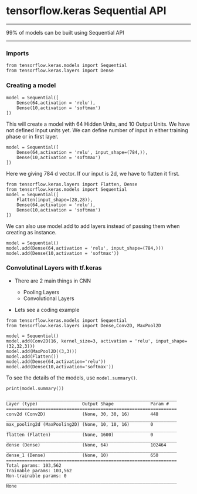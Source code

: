 # tensorflow.keras Sequential API
---
99% of models can be built using Sequential API

---
### Imports
```python3
from tensorflow.keras.models import Sequential
from tensorflow.keras.layers import Dense
```

### Creating a model
```python3
model = Sequential([
    Dense(64,activation = 'relu'),
    Dense(10,activation = 'softmax')
])
```

This will create a model with 64 Hidden Units, and 10 Output Units. We have not defined Input units yet. We can define number of input in either training phase or in first layer. 

```python3
model = Sequential([
    Dense(64,activation = 'relu', input_shape=(784,)),
    Dense(10,activation = 'softmax')
])
```

Here we giving 784 d vector. If our input is 2d, we have to flatten it first.

```python3
from tensorflow.keras.layers import Flatten, Dense
from tensorflow.keras.models import Sequential
model = Sequential([
    Flatten(input_shape=(28,28)),
    Dense(64,activation = 'relu'),
    Dense(10,activation = 'softmax')
])
```

We can also use model.add to add layers instead of passing them when creating as instance.

```python3
model = Sequential()
model.add(Dense(64,activation = 'relu', input_shape=(784,)))
model.add(Dense(10,activation = 'softmax'))
```

### Convolutinal Layers with tf.keras
- There are 2 main things in CNN
    - Pooling Layers
    - Convolutional Layers

- Lets see a coding example

```python3
from tensorflow.keras.models import Sequential
from tensorflow.keras.layers import Dense,Conv2D, MaxPool2D

model = Sequential()
model.add(Conv2D(16, kernel_size=3, activation = 'relu', input_shape=(32,32,3)))
model.add(MaxPool2D((3,3)))
model.add(Flatten())
model.add(Dense(64,activation='relu'))
model.add(Dense(10,activation='softmax'))
```

To see the details of the models, use `model.summary()`.


```python3
print(model.summary())
```

```Model: "sequential"
_________________________________________________________________
Layer (type)                 Output Shape              Param #   
=================================================================
conv2d (Conv2D)              (None, 30, 30, 16)        448       
_________________________________________________________________
max_pooling2d (MaxPooling2D) (None, 10, 10, 16)        0         
_________________________________________________________________
flatten (Flatten)            (None, 1600)              0         
_________________________________________________________________
dense (Dense)                (None, 64)                102464    
_________________________________________________________________
dense_1 (Dense)              (None, 10)                650       
=================================================================
Total params: 103,562
Trainable params: 103,562
Non-trainable params: 0
_________________________________________________________________
None
```